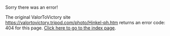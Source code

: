 

Sorry there was an error!

The original ValorToVictory site https://valortovictory.tripod.com/photo/Hinkel-ph.htm returns an error code: 404 for this page. [Click here to go to the index page](../index.md).